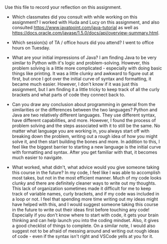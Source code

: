 Use this file to record your reflection on this assignment.

- Which classmates did you consult with while working on this assignment?
I worked with Huda and Lucy on this assignment, and also consulted https://www.javatpoint.com/java-tutorial
as well as https://docs.oracle.com/javase/1.5.0/docs/api/overview-summary.html.

- Which session(s) of TA / office hours did you attend?
I went to office hours on Tuesday.

- What are your initial impressions of Java? 
I am finding Java to be very similar to Python with it's logic and problem-solving. However, this problem solving is a little more complicated - especially with doing basic things like printing. It was a little clunky and awkward to figure out at first, but once I got over the initial curve of syntax and formatting, it became much easier. However, I don't know if it was just this assignment, but I am finding it a little tricky to keep track of all the curly brackets and what parts of code they connect back to. 

- Can you draw any conclusion about programming in general from the similarities or the differences between the two languages? 
Python and Java are two relatively different languages. They use different syntax, have different capabilities, and more. However, I found the process of problem solving and the steps associated with it to still be the same. No matter what language you are working in, you always start off with breaking down the problem, writing out a rough idea of how you might solve it, and then start building the bones and more. In addition to this, I feel like the biggest barrier to starting a new language is the initial curve with formatting and syntax. After you get familiar with that, it becomes much easier to navigate. 

- What worked, what didn't, what advice would you give someone taking this course in the future?
In my code, I feel like I was able to accomplish most takes, but not in the most efficient manner. Much of my code looks clunky and there are definitely cleaner ways to write out my thoughts. This lack of organization sometimes made it difficult for me to keep track of variable names, curly brackets, and if my code was included in a loop or not. I feel that spending more time writing out my ideas might have helped with this, and I would suggest someone taking this course in the future to write out their ideas first before touching any code! Especially if you don't know where to start with code, it gets your brain thinking and can help launch you into the coding mindset. Also, it gives a good checklist of things to complete. On a similar note, I would also suggest not to be afraid of messing around and writing out rough ideas of code - even if the syntax isn't right and VSCode yells at you for it. 